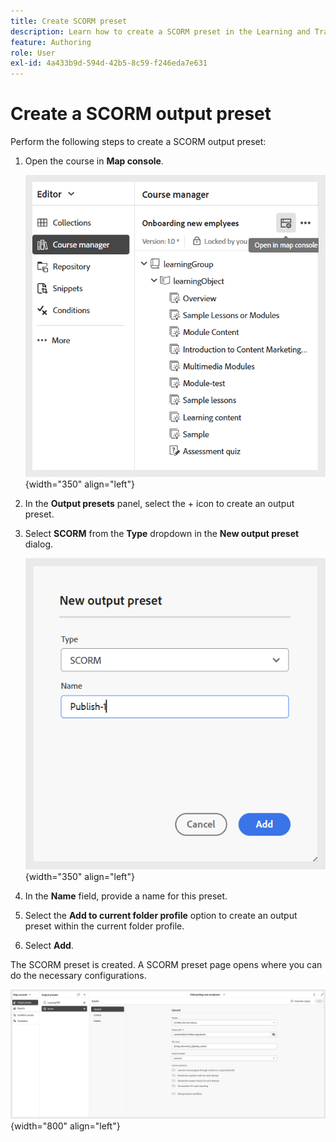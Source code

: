 ```yaml
---
title: Create SCORM preset
description: Learn how to create a SCORM preset in the Learning and Training content
feature: Authoring
role: User
exl-id: 4a433b9d-594d-42b5-8c59-f246eda7e631
---
```

# Create a SCORM output preset

Perform the following steps to create a SCORM output preset: 

1. Open the course in **Map console**.

    ![](assets/open-in-map-console.png){width="350" align="left"}
    
1. In the **Output presets** panel, select the + icon to create an output preset.    
1. Select **SCORM** from the **Type** dropdown in the **New output preset** dialog.  
  
    ![](assets/scorm-preset.png){width="350" align="left"}

1. In the **Name** field, provide a name for this preset.
1. Select the **Add to current folder profile** option to create an output preset within the current folder profile. 
1. Select **Add**.

The SCORM preset is created. A SCORM preset page opens where you can do the necessary configurations.

![](assets/scorm-output-preset.png){width="800" align="left"}